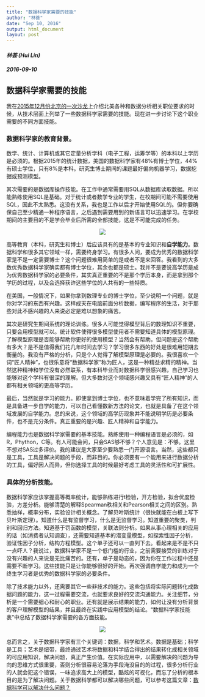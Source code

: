 ```yaml
---
title: "数据科学家需要的技能"
author: "林荟"
date: "Sep 10, 2016"
output: html_document
layout: post
---
```


<h4 class="author"><em>林荟 (Hui Lin)</em></h4>
<h4 class="date"><em>2016-09-10</em></h4>


## 数据科学家需要的技能


我在[2015年12月份北京的一次沙龙](http://www.xueqing.tv/course/55?from=timeline&isappinstalled=0)上介绍北美各种和数据分析相关职位要求的时候，从技术层面上列举了一些数据科学家需要的技能。现在进一步讨论下这个职业需要的不同方面技能。

### 数据科学家的教育背景。

数学、统计、计算机或其它定量分析学科（电子工程，运筹学等）的本科以上学历是必须的。根据2015年的统计数据，美国的数据科学家有48%有博士学位，44%有硕士学位，只有8%是本科。研究生博士期间的课题最好偏向机器学习，数据挖掘或预测模型。

其次需要的是数据库操作技能。在工作中通常需要用SQL从数据库读取数据。所以能熟练使用SQL是基础。对于统计或者数学专业的学生，在校期间可能不需要使用SQL，因此不太熟悉。这没有关系，我也是工作以后才开始使用SQL的。但你要确保自己至少精通一种程序语言，之后遇到需要用到的新语言可以迅速学习。在学校期间的主要目的不是学会毕业后所需的全部技能，这是不可能完成的任务。

<p align="center">
  <img src="http://linhui.org/images/Jokes/CrS_kzyUMAApuJ5.png" />
</p>

    
高等教育（本科，研究生和博士）后应该具有的是基本的专业知识和**自学能力**。数据科学和很多其它领域一样，需要终身学习。有很多人问，要成为优秀的数据科学家是不是一定需要博士？这个问题很难用简单的是或者不是来回答。我看到的大多数优秀数据科学家确实都有博士学位，其余也都是硕士。我并不是要说高学历是成为优秀数据科学家的必要条件，其实真正重要的不是那个学历本身，而是拿到那个学历的过程，以及会选择获许这些学位的人共有的一些特质。

在美国，一般情况下，如果你拿到数理专业的博士学位，至少说明一个问题，就是你对学习的东西有兴趣。这样成天在电脑前面分析数据，编写程序的生活，对于那些对此不感兴趣的人来说必定是难以想象的痛苦。

其次是研究生期间系统的理论训练。很多人可能觉得模型背后的数理知识不重要，只要会用模型就可以。统计软件使得很多模型使用者不需要知道具体的模型原理。了解模型原理是否能够帮助你更好的使用模型？当然会有帮助。但问题是这个帮助有多大？是不是值得我们花几年时间去学习？学习很多东西的好处是很难用短期去衡量的。我没有严格的分析，只是个人觉得了解模型原理是必要的。我很喜欢一个词“匠人精神”，也很乐意将“数据科学家”称为匠人，这是一种精益求精的精神。当然这种精神和学位没有必然联系，有本科毕业而对数据科学很感兴趣，自己学习也能够对这个学科有很深的理解。但大多数对这个领域感兴趣又具有“匠人精神”的人都有相关领域的更高等学历。

最后，当然就是学习的能力。即使拿到博士学位，也不意味着学完了所有知识，而是具备进一步自学的能力，可以自己看懂数新方法的论文，也就是具备了在这个领域发展的自学能力。总的来说，这个领域的高学历现象并不能说明学历是必要条件，也不是充分条件。真正重要的是兴趣、匠人精神和自学能力。

编程能力也是数据科学家需要的基本技能。熟练使用一种编程语言是必须的，如R，Phython，C等。有人可能会问，只会SAS够不够？个人意见是：不够。这里不想对SAS过多评价。我的建议是大家至少要熟悉一门开源语言。当然，这些都只是工具，工具是解决问题的手段，而非目的。你必须要有一个能用来进行数据分析的工具，偏好因人而异，但你选择工具的时候最好考虑工具的灵活性和可扩展性。

### 具体的分析技能。

数据科学家应该掌握高等概率统计，能够熟练进行t检验，开方检验，拟合优度检验，方差分析。能够清楚的解释Spearman秩相关和Pearson相关之间的区别。熟悉抽样，概率分布，实验设计相关概念。了解贝叶斯统计（很快就能在白板上写下贝叶斯定理）。知道什么是有监督学习，什么是无监督学习。知道重要的聚类，判别和回归方法。知道基于罚函数的模型，关联法则分析。如果从事心理相关的应用的话（如消费者认知调查），还需要知道基本的潜变量模型，如探索性因子分析，验证性因子分析，结构方程模型。这个单子还可以一直列下去。看起来是不是不只一点吓人？我说过，数据科学家不是一个低门槛的行业，之前需要接受的训练对于没有兴趣的人来说是无比痛苦的。还有，单子是动态的，因为你在工作过程中还是需要不断学习。这些技能只是让你能够很好的开始。再次强调自学能力和成为一个终生学习者是优秀的数据科学家的必要条件。

除了技术能力以外，还需要其它一些非技术的能力。这些包括将实际问题转化成数据问题的能力，这一过程需要交流，也就要求良好的交流沟通能力。关注细节，分析是一个需要细心和耐心的职业。还有就是展示结果的能力，如何让没有分析背景的客户理解模型的结果，并且最终在实践中应用模型的结论。“数据科学家技能表”中总结了数据科学家需要的各方面技能。

<p align="center">
  <img src="http://scientistcafe.com/book/Figure/Skill.png" />
</p>

总而言之，关于数据科学家有三个关键词：数据，科学和艺术。数据是基础；科学是工具；艺术是纽带，最终通过艺术将数据和科学结合得出的结果转化成相关领域的可应用知识，解决问题，真正产生价值。在实际应用中，以需要解决的问题为导向的思维方式很重要，否则分析很容易沦落为手段淹没目的的过程，很多分析行业的人就会犯这个错误，一味追求高大上的模型，酷炫的可视化，而忘了分析的根本目的是为了解决问题。关于数据科学都可以解决哪些问题，可以参考这篇文章：[数据科学可以解决什么问题？](http://scientistcafe.com/2016/09/12/DataScienceQuestion.html)